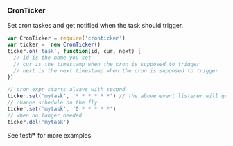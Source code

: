 ### CronTicker

Set cron taskes and get notified when the task should trigger.

```javascript
var CronTicker = require('cronticker')
var ticker =  new CronTicker()
ticker.on('task', function(id, cur, next) {
  // id is the name you set
  // cur is the timestamp when the cron is supposed to trigger
  // next is the next timestamp when the cron is supposed to trigger
})

// cron expr starts always with second
ticker.set('mytask', '* * * * * *') // the above event listener will get called once per second
// change schedule on the fly
ticker.set('mytask', '0 * * * * *')
// when no longer needed
ticker.del('mytask')

```

See test/* for more examples.
